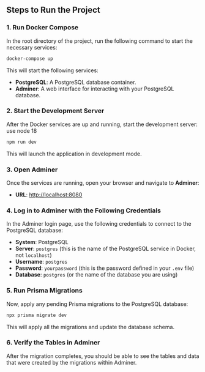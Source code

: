 
## Steps to Run the Project

### 1. Run Docker Compose

In the root directory of the project, run the following command to start the necessary services:

```bash
docker-compose up
```

This will start the following services:
- **PostgreSQL**: A PostgreSQL database container.
- **Adminer**: A web interface for interacting with your PostgreSQL database.

### 2. Start the Development Server

After the Docker services are up and running, start the development server:
use node 18 

```bash
npm run dev
```

This will launch the application in development mode.

### 3. Open Adminer

Once the services are running, open your browser and navigate to **Adminer**:

- **URL**: [http://localhost:8080](http://localhost:8080)

### 4. Log in to Adminer with the Following Credentials

In the Adminer login page, use the following credentials to connect to the PostgreSQL database:

- **System**: PostgreSQL
- **Server**: `postgres` (this is the name of the PostgreSQL service in Docker, not `localhost`)
- **Username**: `postgres`
- **Password**: `yourpassword` (this is the password defined in your `.env` file)
- **Database**: `postgres` (or the name of the database you are using)

### 5. Run Prisma Migrations

Now, apply any pending Prisma migrations to the PostgreSQL database:

```bash
npx prisma migrate dev
```

This will apply all the migrations and update the database schema.

### 6. Verify the Tables in Adminer

After the migration completes, you should be able to see the tables and data that were created by the migrations within Adminer.

